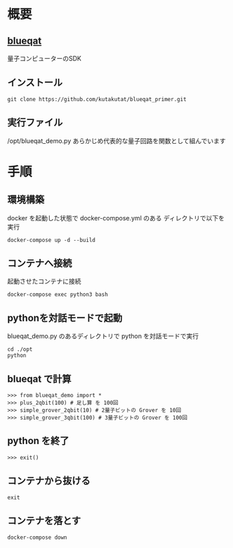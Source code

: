 # 概要

## [blueqat](https://github.com/Blueqat/Blueqat)
量子コンピューターのSDK

## インストール
```
git clone https://github.com/kutakutat/blueqat_primer.git
```

## 実行ファイル
/opt/blueqat_demo.py
あらかじめ代表的な量子回路を関数として組んでいます

# 手順

## 環境構築
docker を起動した状態で
docker-compose.yml のある ディレクトリで以下を実行
```
docker-compose up -d --build
```

## コンテナへ接続
起動させたコンテナに接続 
```
docker-compose exec python3 bash
```

## pythonを対話モードで起動
blueqat_demo.py のあるディレクトリで python を対話モードで実行
```
cd ./opt
python
```

## blueqat で計算
```
>>> from blueqat_demo import *
>>> plus_2qbit(100) # 足し算 を 100回
>>> simple_grover_2qbit(10) # 2量子ビットの Grover を 10回
>>> simple_grover_3qbit(100) # 3量子ビットの Grover を 100回
```

## python を終了
```
>>> exit()
```

## コンテナから抜ける
```
exit
```

## コンテナを落とす
```
docker-compose down
```

